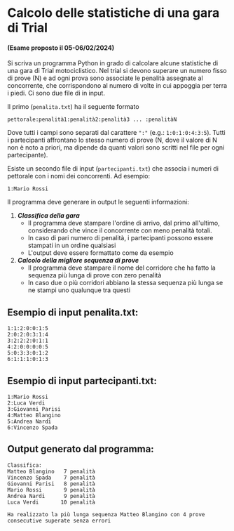 # Calcolo delle statistiche di una gara di Trial

#### (Esame proposto il 05-06/02/2024)

Si scriva un programma Python in grado di calcolare alcune statistiche di una gara di Trial motociclistico. Nel trial si devono superare un numero fisso di prove (N) e ad ogni prova sono associate le penalità assegnate al concorrente, che corrispondono al numero di volte in cui appoggia per terra i piedi. Ci sono due file di in input.

Il primo (`penalita.txt`) ha il seguente formato

    pettorale:penalità1:penalità2:penalità3 ... :penalitàN

Dove tutti i campi sono separati dal carattere `":"` (e.g.: `1:0:1:0:4:3:5`). Tutti i partecipanti affrontano lo stesso numero di prove (N, dove il valore di N non è noto a priori, ma dipende da quanti valori sono scritti nel file per ogni partecipante).

Esiste un secondo file di input (`partecipanti.txt`) che associa i numeri di pettorale con i nomi dei concorrenti. Ad esempio:

    1:Mario Rossi

Il programma deve generare in output le seguenti informazioni:

1. ***Classifica della gara***
    - Il programma deve stampare l'ordine di arrivo, dal primo all'ultimo, considerando che vince il concorrente con meno penalità totali.
    - In caso di pari numero di penalità, i partecipanti possono essere stampati in un ordine qualsiasi
    - L'output deve essere formattato come da esempio
5. ***Calcolo della migliore sequenza di prove***
    - Il programma deve stampare il nome del corridore che ha fatto la sequenza più lunga di prove con zero penalità
    - In caso due o più corridori abbiano la stessa sequenza più lunga se ne stampi uno qualunque tra questi

## Esempio di input penalita.txt:

    1:1:2:0:0:1:5
    2:0:2:0:3:1:4
    3:2:2:2:0:1:1
    4:2:0:0:0:0:5
    5:0:3:3:0:1:2
    6:1:1:1:0:1:3

## Esempio di input partecipanti.txt:

    1:Mario Rossi
    2:Luca Verdi
    3:Giovanni Parisi
    4:Matteo Blangino
    5:Andrea Nardi
    6:Vincenzo Spada

## Output generato dal programma:

    Classifica: 
    Matteo Blangino   7 penalità
    Vincenzo Spada    7 penalità
    Giovanni Parisi   8 penalità
    Mario Rossi       9 penalità
    Andrea Nardi      9 penalità
    Luca Verdi       10 penalità

    Ha realizzato la più lunga sequenza Matteo Blangino con 4 prove consecutive superate senza errori
